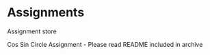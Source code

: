 # Assignments
Assignment store

Cos Sin Circle Assignment - Please read README included in archive


